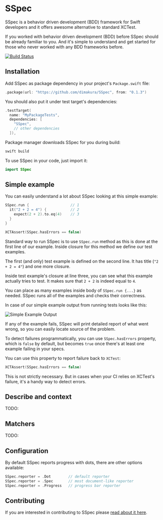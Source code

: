 # SSpec

SSpec is a behavior driven development (BDD) framework for Swift developers and
it offers awesome alternative to standard XCTest.

If you worked with behavior driven development (BDD) before SSpec should be
already familiar to you. And it's simple to understand and get started for those
who never worked with any BDD frameworks before.

[![Build Status](https://travis-ci.org/dimakura/SSpec.svg?branch=master)](https://travis-ci.org/dimakura/SSpec)

## Installation

Add SSpec as package dependency in your project's `Package.swift` file:

```swift
.package(url: "https://github.com/dimakura/SSpec", from: "0.1.3")
```

You should also put it under test target's dependencies:

```swift
.testTarget(
  name: "MyPackageTests",
  dependencies: [
    "SSpec",
    // other dependencies
  ]),
```

Package manager downloads SSpec for you during build:

```sh
swift build
```

To use SSpec in your code, just import it:

```swift
import SSpec
```

## Simple example

You can easily understand a lot about SSpec looking at this simple example:

```swift
SSpec.run {                   // 1
  it("2 + 2 = 4") {           // 2
    expect(2 + 2).to.eq(4)    // 3
  }
}

XCTAssert(SSpec.hasErrors == false)
```

Standard way to run SSpec is to use `SSpec.run` method as this is done at the
first line of our example. Inside closure for this method we define our test
examples.

The first (and only) test example is defined on the second line.
It has title (`"2 + 2 = 4"`) and one more closure.

Inside test example's closure at line three, you can see what this example
actually tries to test. It makes sure that `2 + 2` is indeed equal to `4`.

You can place as many examples inside body of `SSpec.run {...}` as needed.
SSpec runs all of the examples and checks their correctness.

In case of our simple example output from running tests looks like this:

![Simple Example Output](https://s1.postimg.org/3yxge26htb/Screen_Shot_2017-10-24_at_9.23.22_PM.png)

If any of the example fails, SSpec will print detailed report of what went
wrong, so you can easily locate source of the problem.

To detect failures programmatically, you can use `SSpec.hasErrors` property,
which is `false` by default, but becomes `true` once there's at least one
example failing in your specs.

You can use this property to report failure back to `XCTest`:

```swift
XCTAssert(SSpec.hasErrors == false)
```

This is not strictly necessary. But in cases when your CI relies on XCTest's
failure, it's a handy way to detect errors.

## Describe and context

TODO:

## Matchers

TODO:

## Configuration

By default SSpec reports progress with dots, there are other options available:

```swift
SSpec.reporter = .Dot        // default reporter
SSpec.reporter = .Spec       // most document-like reporter
SSpec.reporter = .Progress   // progress bar reporter
```

## Contributing

If you are interested in contributing to SSpec please [read about it here](./CONTRIBUTING.md).
